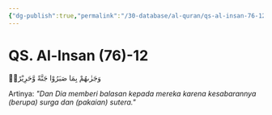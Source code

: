 ```yaml
---
{"dg-publish":true,"permalink":"/30-database/al-quran/qs-al-insan-76-12/"}
---
```



# QS. Al-Insan (76)-12
وَجَزٰىهُمْ بِمَا صَبَرُوْا جَنَّةً وَّحَرِيْرًاۙ

Artinya: *"Dan Dia memberi balasan kepada mereka karena kesabarannya (berupa) surga dan (pakaian) sutera."*
